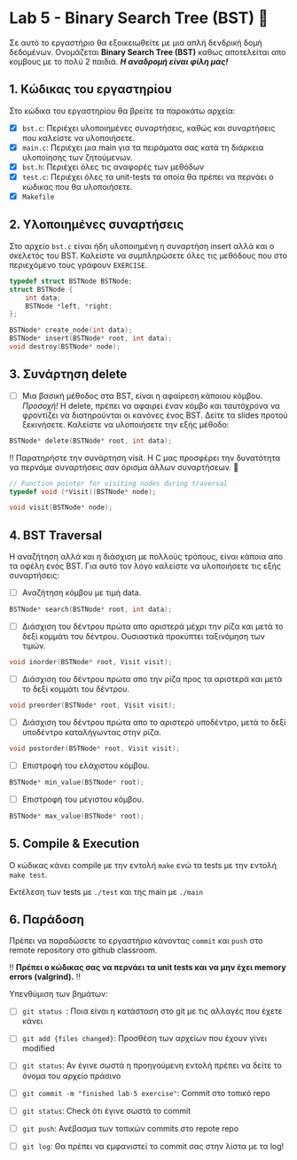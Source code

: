 # Lab 5 - Binary Search Tree (BST) 🌳

Σε αυτό το εργαστήριο θα εξοικειωθείτε με μια απλή δενδρική δομή δεδομένων. Ονομάζεται **Binary Search Tree (BST)** καθως αποτελείται απο κομβους με το πολύ 2 παιδιά. 
___Η αναδρομή είναι φίλη μας!___

## 1. Κώδικας του εργαστηρίου

Στο κώδικα του εργαστηρίου θα βρείτε τα παρακάτω αρχεία:
- [x]  `bst.c`: Περιέχει υλοποιημένες συναρτήσεις, καθώς και συναρτήσεις που καλείστε να υλοποιήσετε.
- [x]  `main.c`: Περιέχει μια main για τα πειράματα σας κατά τη διάρκεια υλοποίησης των ζητούμενων.
- [x]  `bst.h`:  Περιέχει όλες τις αναφορές των μεθόδων
- [x]  `test.c`:  Περιέχει όλες τα unit-tests τα οποία θα πρέπει να περνάει ο κώδικας που θα υλοποιήσετε.
- [x]  `Makefile`

## 2. Υλοποιημένες συναρτήσεις

Στο αρχείο `bst.c` είναι ήδη υλοποιημένη η συναρτήση insert αλλά και ο σκελετός του BST. Καλείστε να συμπληρώσετε όλες τις μεθόδους που στο περιεχόμενο τους γράφουν `EXERCISE`.

```c
typedef struct BSTNode BSTNode;
struct BSTNode {
    int data;
    BSTNode *left, *right;
};

BSTNode* create_node(int data);
BSTNode* insert(BSTNode* root, int data);
void destroy(BSTNode* node);
```

## 3. Συνάρτηση delete

- [ ] Μια βασική μέθοδος στα BST, είναι η αφαίρεση κάποιου κόμβου. *Προσοχή!* Η delete, πρέπει να αφαιρεί έναν κόμβο και ταυτόχρονα να φροντίζει να διατηρούνται οι κανόνες ένος BST. Δείτε τα slides προτού ξεκινήσετε. Καλείστε να υλοποιήσετε την εξής μέθοδο:
```c
BSTNode* delete(BSTNode* root, int data);
```

‼️ Παρατηρήστε την συνάρτηση visit. Η C μας προσφέρει την δυνατότητα να περνάμε συναρτήσεις σαν όρισμα άλλων συναρτήσεων. 🤯

```c
// Function pointer for visiting nodes during traversal
typedef void (*Visit)(BSTNode* node);

void visit(BSTNode* node);
```

## 4. BST Traversal

H αναζήτηση αλλά και η διάσχιση με πολλούς τρόπους, είναι κάποια απο τα οφέλη ενός BST. Για αυτό τον λόγο καλείστε να υλοποιήσετε τις εξής συναρτήσεις: 
- [ ] Αναζήτηση κόμβου με τιμή data.
```c
BSTNode* search(BSTNode* root, int data);
```
- [ ] Διάσχιση του δέντρου πρώτα απο αριστερά μέχρι την ρίζα και μετά το δεξί κομμάτι του δέντρου. Ουσιαστικά προκύπτει ταξινόμηση των τιμών.
```c 
void inorder(BSTNode* root, Visit visit);
```
- [ ] Διάσχιση του δέντρου πρώτα απο την ρίζα προς τα αριστερά και μετά το δεξί κομμάτι του δέντρου.
```c
void preorder(BSTNode* root, Visit visit);
```
- [ ] Διάσχιση του δέντρου πρώτα απο το αριστερό υποδέντρο, μετά το δεξί υποδέντρο καταλήγωντας στην ρίζα.
```c
void postorder(BSTNode* root, Visit visit);
```
- [ ] Επιστροφή του ελάχιστου κόμβου.
```c
BSTNode* min_value(BSTNode* root);
```
- [ ] Επιστροφή του μέγιστου κόμβου.
```c
BSTNode* max_value(BSTNode* root);
```

## 5. Compile & Execution

Ο κώδικας κάνει compile με την εντολή 
```make```
ενώ τα tests με την εντολή 
```make test```. 

Εκτέλεση των tests με 
```./test```
και της main με
```./main```

## 6. Παράδοση
Πρέπει να παραδώσετε το εργαστήριο κάνοντας `commit` και `push` στο remote repository στο github classroom. 

‼️ **Πρέπει ο κώδικας σας να περνάει τα unit tests και να μην έχει memory errors (valgrind).**  ‼️

Yπενθύμιση των βημάτων:

- [ ] `git status `: Ποια είναι η κατάσταση στο git με τις αλλαγές που έχετε κάνει
- [ ] `git add {files changed}`: Προσθέση των αρχείων που έχουν γίνει modified
- [ ] `git status`: Αν έγινε σωστά η προηγούμενη εντολή πρέπει να δείτε το όνομα του αρχείο πράσινο
- [ ] `git commit -m "finished lab-5 exercise"`: Commit στο τοπικό repo
- [ ] `git status`: Check ότι έγινε σωστά το commit
- [ ] `git push`: Ανέβασμα των τοπικών commits στο repote repo
- [ ] `git log`: Θα πρέπει να εμφανιστεί το commit σας στην λίστα με τα log!




